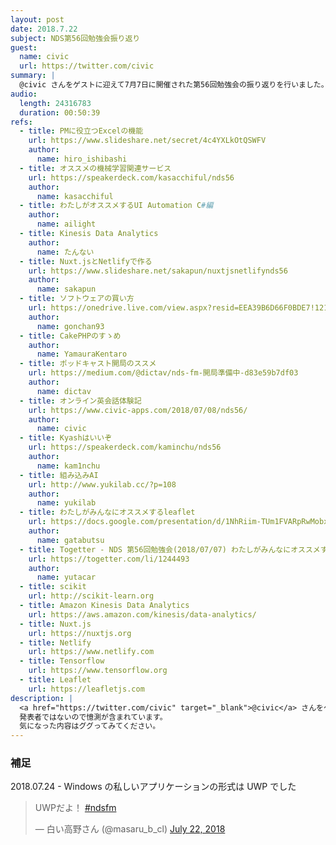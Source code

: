 ```yaml
---
layout: post
date: 2018.7.22
subject: NDS第56回勉強会振り返り
guest:
  name: civic
  url: https://twitter.com/civic
summary: |
  @civic さんをゲストに迎えて7月7日に開催された第56回勉強会の振り返りを行いました。
audio:
  length: 24316783
  duration: 00:50:39
refs:
  - title: PMに役立つExcelの機能
    url: https://www.slideshare.net/secret/4c4YXLkOtQSWFV
    author:
      name: hiro_ishibashi
  - title: オススメの機械学習関連サービス
    url: https://speakerdeck.com/kasacchiful/nds56
    author:
      name: kasacchiful
  - title: わたしがオススメするUI Automation C#編
    author:
      name: ailight
  - title: Kinesis Data Analytics
    author:
      name: たんない
  - title: Nuxt.jsとNetlifyで作る
    url: https://www.slideshare.net/sakapun/nuxtjsnetlifynds56
    author:
      name: sakapun
  - title: ソフトウェアの買い方
    url: https://onedrive.live.com/view.aspx?resid=EEA39B6D66F0BDE7!1218&ithint=file%2cpptx&app=PowerPoint&wdo=2&authkey=!ABzgEAfuANBWtDc
    author:
      name: gonchan93
  - title: CakePHPのすゝめ
    author:
      name: YamauraKentaro
  - title: ポッドキャスト開局のススメ
    url: https://medium.com/@dictav/nds-fm-開局準備中-d83e59b7df03
    author:
      name: dictav
  - title: オンライン英会話体験記
    url: https://www.civic-apps.com/2018/07/08/nds56/
    author:
      name: civic
  - title: Kyashはいいぞ
    url: https://speakerdeck.com/kaminchu/nds56
    author:
      name: kam1nchu
  - title: 組み込みAI 
    url: http://www.yukilab.cc/?p=108
    author:
      name: yukilab
  - title: わたしがみんなにオススメするleaflet
    url: https://docs.google.com/presentation/d/1NhRiim-TUm1FVARpRwMobxKAghFX6e3B0F2p-rA0u84/edit?usp=sharing
    author:
      name: gatabutsu
  - title: Togetter - NDS 第56回勉強会(2018/07/07) わたしがみんなにオススメする○○ Vol.2まとめ #nds56
    url: https://togetter.com/li/1244493
    author:
      name: yutacar
  - title: scikit
    url: http://scikit-learn.org
  - title: Amazon Kinesis Data Analytics
    url: https://aws.amazon.com/kinesis/data-analytics/
  - title: Nuxt.js
    url: https://nuxtjs.org
  - title: Netlify
    url: https://www.netlify.com
  - title: Tensorflow
    url: https://www.tensorflow.org
  - title: Leaflet
    url: https://leafletjs.com
description: |
  <a href="https://twitter.com/civic" target="_blank">@civic</a> さんをゲストにお迎えして 7月7日（土）に行われたNDS第56回勉強会<a href="http://nagaoka.techtalk.jp/no56" target="_blank">NDS第56回勉強会</a>について話しました。
  発表者ではないので憶測が含まれています。
  気になった内容はググってみてください。
---
```


### 補足

2018.07.24 - Windows の私しいアプリケーションの形式は UWP でした
<blockquote class="twitter-tweet" data-lang="en"><p lang="ja" dir="ltr">UWPだよ！ <a href="https://twitter.com/hashtag/ndsfm?src=hash&amp;ref_src=twsrc%5Etfw">#ndsfm</a></p>&mdash; 白い高野さん (@masaru_b_cl) <a href="https://twitter.com/masaru_b_cl/status/1021174721180721152?ref_src=twsrc%5Etfw">July 22, 2018</a></blockquote>
<script async src="https://platform.twitter.com/widgets.js" charset="utf-8"></script>

